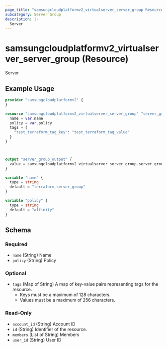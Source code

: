 ```yaml
---
page_title: "samsungcloudplatformv2_virtualserver_server_group Resource - samsungcloudplatformv2"
subcategory: Server Group
description: |-
  Server
---
```


# samsungcloudplatformv2_virtualserver_server_group (Resource)

Server

## Example Usage

```terraform
provider "samsungcloudplatformv2" {
}

resource "samsungcloudplatformv2_virtualserver_server_group" "server_group" {
  name = var.name
  policy = var.policy
  tags = {
    "test_terraform_tag_key": "test_terraform_tag_value"
  }
}



output "server_group_output" {
  value = samsungcloudplatformv2_virtualserver_server_group.server_group
}

variable "name" {
  type = string
  default = "terraform_server_group"
}

variable "policy" {
  type = string
  default = "affinity"
}
```

<!-- schema generated by tfplugindocs -->
## Schema

### Required

- `name` (String) Name
- `policy` (String) Policy

### Optional

- `tags` (Map of String) A map of key-value pairs representing tags for the resource.
  - Keys must be a maximum of 128 characters.
  - Values must be a maximum of 256 characters.

### Read-Only

- `account_id` (String) Account ID
- `id` (String) Identifier of the resource.
- `members` (List of String) Members
- `user_id` (String) User ID